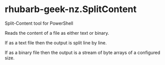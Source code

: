 # rhubarb-geek-nz.SplitContent
Split-Content tool for PowerShell

Reads the content of a file as either text or binary.

If as a text file then the output is split line by line.

If as a binary file then the output is a stream of byte arrays of a configured size.
